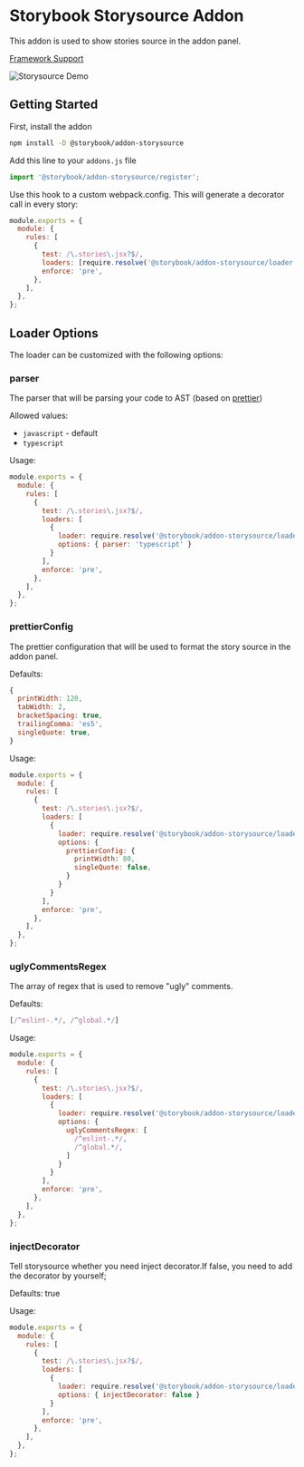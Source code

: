 # Storybook Storysource Addon

This addon is used to show stories source in the addon panel. 

[Framework Support](https://github.com/storybooks/storybook/blob/master/ADDONS_SUPPORT.md)

![Storysource Demo](demo.gif)

## Getting Started

First, install the addon

```sh
npm install -D @storybook/addon-storysource
```

Add this line to your `addons.js` file

```js
import '@storybook/addon-storysource/register';
```

Use this hook to a custom webpack.config. This will generate a decorator call in every story:

```js
module.exports = {
  module: {
    rules: [
      {
        test: /\.stories\.jsx?$/,
        loaders: [require.resolve('@storybook/addon-storysource/loader')],
        enforce: 'pre',
      },
    ],
  },
};
```

## Loader Options

The loader can be customized with the following options:

### parser
The parser that will be parsing your code to AST (based on [prettier](https://github.com/prettier/prettier/tree/master/src/language-js))

Allowed values:
* `javascript` - default
* `typescript`

Usage:

```js
module.exports = {
  module: {
    rules: [
      {
        test: /\.stories\.jsx?$/,
        loaders: [
          {
            loader: require.resolve('@storybook/addon-storysource/loader'),
            options: { parser: 'typescript' }
          }
        ],
        enforce: 'pre',
      },
    ],
  },
};
```

### prettierConfig

The prettier configuration that will be used to format the story source in the addon panel.

Defaults:
```js
{
  printWidth: 120,
  tabWidth: 2,
  bracketSpacing: true,
  trailingComma: 'es5',
  singleQuote: true,
}
```

Usage: 

```js
module.exports = {
  module: {
    rules: [
      {
        test: /\.stories\.jsx?$/,
        loaders: [
          {
            loader: require.resolve('@storybook/addon-storysource/loader'),
            options: {
              prettierConfig: {
                printWidth: 80,
                singleQuote: false,
              }
            }
          }
        ],
        enforce: 'pre',
      },
    ],
  },
};
```

### uglyCommentsRegex

The array of regex that is used to remove "ugly" comments.

Defaults:
```js
[/^eslint-.*/, /^global.*/]
```

Usage:

```js
module.exports = {
  module: {
    rules: [
      {
        test: /\.stories\.jsx?$/,
        loaders: [
          {
            loader: require.resolve('@storybook/addon-storysource/loader'),
            options: {
              uglyCommentsRegex: [
                /^eslint-.*/, 
                /^global.*/,
              ]
            }
          }
        ],
        enforce: 'pre',
      },
    ],
  },
};
```

### injectDecorator
Tell storysource whether you need inject decorator.If false, you need to add the decorator by yourself;

Defaults: true

Usage:

```js
module.exports = {
  module: {
    rules: [
      {
        test: /\.stories\.jsx?$/,
        loaders: [
          {
            loader: require.resolve('@storybook/addon-storysource/loader'),
            options: { injectDecorator: false }
          }
        ],
        enforce: 'pre',
      },
    ],
  },
};
```
